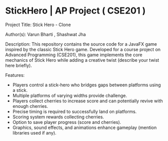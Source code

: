 # StickHero | AP Project ( CSE201 ) 
Project Title: Stick Hero - Clone

Author(s):  Varun Bharti , Shashwat Jha

Description:
This repository contains the source code for a JavaFX game inspired by the classic Stick Hero game. Developed for a course project on Advanced Programming (CSE201), this game implements the core mechanics of Stick Hero while adding a creative twist (describe your twist here briefly).

Features:

* Players control a stick-hero who bridges gaps between platforms using a stick.
* Multiple platforms of varying widths provide challenge.
* Players collect cherries to increase score and can potentially revive with enough cherries.
* Precise timing is required to successfully land on platforms.
* Scoring system rewards collecting cherries.
* Option to save player progress (score and cherries).
* Graphics, sound effects, and animations enhance gameplay (mention libraries used if any).
